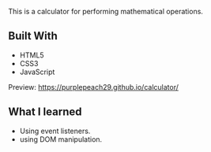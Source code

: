 This is a calculator for performing mathematical operations. 

## Built With
+ HTML5
+ CSS3
+ JavaScript

Preview: https://purplepeach29.github.io/calculator/

## What I learned
+ Using event listeners.
+ using DOM manipulation.